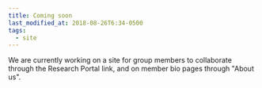 ```yaml
---
title: Coming soon
last_modified_at: 2018-08-26T6:34-0500
tags:
  - site
---
```

We are currently working on a site for group members to collaborate through the Research Portal link, and on member bio pages through "About us".
